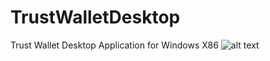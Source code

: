 # TrustWalletDesktop
Trust Wallet Desktop Application for Windows X86
![alt text](http://wallet.itweb.site/share.png)
